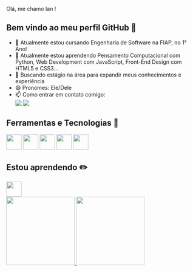  Olá, me chamo Ian ! 
## Bem vindo ao meu perfil GitHub 👋

- 🌱 Atualmente estou cursando Engenharia de Software na FIAP, no 1° Ano!
- 🌱 Atualmente estou aprendendo Pensamento Computacional com Python, Web Development com JavaScript, Front-End Design com HTML5 e CSS3...
- 🔭 Buscando estágio na área para expandir meus conhecimentos e experiência
- 😄 Pronomes: Ele/Dele
- 📫 Como entrar em contato comigo: <br>
<a href = "mailto:ianmonteiromoreira@gmail.com"><img loading="lazy" src="https://img.shields.io/badge/Gmail-D14836?style=for-the-badge&logo=gmail&logoColor=white" target="_blank"></a>
 <a href="https://www.linkedin.com/in/ian-monteiro-moreira-a4543a2b7" target="_blank"><img loading="lazy" src="https://img.shields.io/badge/-LinkedIn-%230077B5?style=for-the-badge&logo=linkedin&logoColor=white" target="_blank"></a>


 ## Ferramentas e Tecnologias 🤖
 <div>
 <img src="https://cdn.jsdelivr.net/gh/devicons/devicon@latest/icons/python/python-original.svg" width="40" height="40"/>
 <img loading="lazy" src="https://cdn.jsdelivr.net/gh/devicons/devicon@latest/icons/html5/html5-original-wordmark.svg" width="40" height="40"/>
 <img loading="lazy" src="https://cdn.jsdelivr.net/gh/devicons/devicon@latest/icons/css3/css3-original-wordmark.svg" width="40" height="40"/>
 <img loading="lazy" src="https://cdn.jsdelivr.net/gh/devicons/devicon@latest/icons/javascript/javascript-original.svg" width="40" height="40"/>
 <img loading="lazy" src="https://cdn.jsdelivr.net/gh/devicons/devicon@latest/icons/git/git-original.svg" width="40" height="40"/>
 </div>

 ## Estou aprendendo ✏️
 <div>
 <img loading="lazy" src="https://cdn.jsdelivr.net/gh/devicons/devicon@latest/icons/c/c-original.svg" width="40" height="40"/>
 </div>

<div>
<a href="https://github.com/ianmonteirom">
<img loading="lazy" height="180em" src="https://github-readme-stats.vercel.app/api/top-langs/?username=ianmonteirom&layout=compact&langs_count=7&theme=dracula"/>
<img loading="lazy" height="180em" src="https://github-readme-stats.vercel.app/api?username=ianmonteirom&show_icons=true&theme=dracula&include_all_commits=true&count_private=true"/>
</div>
